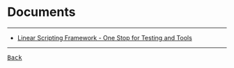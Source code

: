 # Documents

---

- [Linear Scripting Framework - One Stop for Testing and Tools](https://balasegu.weebly.com/linear-scripting-framework.html)

---

[<kbd> Back </kbd>](./../readme.md)

